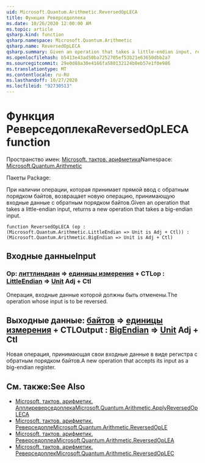```yaml
---
uid: Microsoft.Quantum.Arithmetic.ReversedOpLECA
title: Функция Реверседоплека
ms.date: 10/26/2020 12:00:00 AM
ms.topic: article
qsharp.kind: function
qsharp.namespace: Microsoft.Quantum.Arithmetic
qsharp.name: ReversedOpLECA
qsharp.summary: Given an operation that takes a little-endian input, returns a new operation that takes a big-endian input.
ms.openlocfilehash: b5413e43ad50ba7252705ef53b21e63650dbb2a7
ms.sourcegitcommit: 29e0d88a30e4166fa580132124b0eb57e1f0e986
ms.translationtype: MT
ms.contentlocale: ru-RU
ms.lasthandoff: 10/27/2020
ms.locfileid: "92730513"
---
```

# <a name="reversedopleca-function"></a><span data-ttu-id="51133-102">Функция Реверседоплека</span><span class="sxs-lookup"><span data-stu-id="51133-102">ReversedOpLECA function</span></span>

<span data-ttu-id="51133-103">Пространство имен: [Microsoft. тактов. арифметика](xref:Microsoft.Quantum.Arithmetic)</span><span class="sxs-lookup"><span data-stu-id="51133-103">Namespace: [Microsoft.Quantum.Arithmetic](xref:Microsoft.Quantum.Arithmetic)</span></span>

<span data-ttu-id="51133-104">Пакеты [](https://nuget.org/packages/)</span><span class="sxs-lookup"><span data-stu-id="51133-104">Package: [](https://nuget.org/packages/)</span></span>


<span data-ttu-id="51133-105">При наличии операции, которая принимает прямой ввод с обратным порядком байтов, возвращает новую операцию, принимающую входные данные с обратным порядком байтов.</span><span class="sxs-lookup"><span data-stu-id="51133-105">Given an operation that takes a little-endian input, returns a new operation that takes a big-endian input.</span></span>

```qsharp
function ReversedOpLECA (op : (Microsoft.Quantum.Arithmetic.LittleEndian => Unit is Adj + Ctl)) : (Microsoft.Quantum.Arithmetic.BigEndian => Unit is Adj + Ctl)
```


## <a name="input"></a><span data-ttu-id="51133-106">Входные данные</span><span class="sxs-lookup"><span data-stu-id="51133-106">Input</span></span>

### <a name="op--littleendian--unit-adj--ctl"></a><span data-ttu-id="51133-107">Op: [литтлиндиан](xref:Microsoft.Quantum.Arithmetic.LittleEndian) => [единицы измерения](xref:microsoft.quantum.lang-ref.unit) + CTL</span><span class="sxs-lookup"><span data-stu-id="51133-107">op : [LittleEndian](xref:Microsoft.Quantum.Arithmetic.LittleEndian) => [Unit](xref:microsoft.quantum.lang-ref.unit) Adj + Ctl</span></span>

<span data-ttu-id="51133-108">Операция, входные данные которой должны быть отменены.</span><span class="sxs-lookup"><span data-stu-id="51133-108">The operation whose input is to be reversed.</span></span>



## <a name="output--bigendian--unit-adj--ctl"></a><span data-ttu-id="51133-109">Выходные данные: [байтов](xref:Microsoft.Quantum.Arithmetic.BigEndian) => [единицы измерения](xref:microsoft.quantum.lang-ref.unit) + CTL</span><span class="sxs-lookup"><span data-stu-id="51133-109">Output : [BigEndian](xref:Microsoft.Quantum.Arithmetic.BigEndian) => [Unit](xref:microsoft.quantum.lang-ref.unit) Adj + Ctl</span></span>

<span data-ttu-id="51133-110">Новая операция, принимающая свои входные данные в виде регистра с обратным порядком байтов.</span><span class="sxs-lookup"><span data-stu-id="51133-110">A new operation that accepts its input as a big-endian register.</span></span>

## <a name="see-also"></a><span data-ttu-id="51133-111">См. также:</span><span class="sxs-lookup"><span data-stu-id="51133-111">See Also</span></span>

- [<span data-ttu-id="51133-112">Microsoft. тактов. арифметик. Апплиреверседоплека</span><span class="sxs-lookup"><span data-stu-id="51133-112">Microsoft.Quantum.Arithmetic.ApplyReversedOpLECA</span></span>](xref:Microsoft.Quantum.Arithmetic.ApplyReversedOpLECA)
- [<span data-ttu-id="51133-113">Microsoft. тактов. арифметик. Реверседопле</span><span class="sxs-lookup"><span data-stu-id="51133-113">Microsoft.Quantum.Arithmetic.ReversedOpLE</span></span>](xref:Microsoft.Quantum.Arithmetic.ReversedOpLE)
- [<span data-ttu-id="51133-114">Microsoft. тактов. арифметик. Реверседоплеа</span><span class="sxs-lookup"><span data-stu-id="51133-114">Microsoft.Quantum.Arithmetic.ReversedOpLEA</span></span>](xref:Microsoft.Quantum.Arithmetic.ReversedOpLEA)
- [<span data-ttu-id="51133-115">Microsoft. тактов. арифметик. Реверседоплек</span><span class="sxs-lookup"><span data-stu-id="51133-115">Microsoft.Quantum.Arithmetic.ReversedOpLEC</span></span>](xref:Microsoft.Quantum.Arithmetic.ReversedOpLEC)